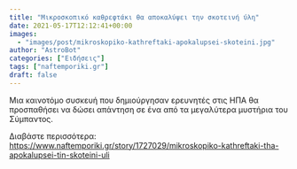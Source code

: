 ```yaml
---
title: "Μικροσκοπικό καθρεφτάκι θα αποκαλύψει την σκοτεινή ύλη"
date: 2021-05-17T12:12:41+00:00
images:
  - "images/post/mikroskopiko-kathreftaki-apokalupsei-skoteini.jpg"
author: "AstroBot"
categories: ["Ειδήσεις"]
tags: ["naftemporiki.gr"]
draft: false
---
```


Μια καινοτόμο συσκευή που δημιούργησαν ερευνητές στις ΗΠΑ θα προσπαθήσει να δώσει απάντηση σε ένα από τα μεγαλύτερα μυστήρια του Σύμπαντος.

Διαβάστε περισσότερα: https://www.naftemporiki.gr/story/1727029/mikroskopiko-kathreftaki-tha-apokalupsei-tin-skoteini-uli
